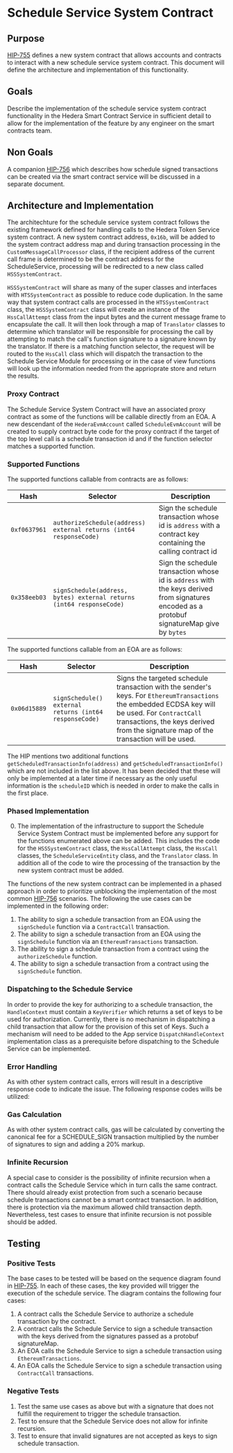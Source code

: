 # Schedule Service System Contract

## Purpose

[HIP-755](https://hips.hedera.com/hip/hip-755) defines a new system contract that allows accounts and contracts to interact with a new schedule service system contract.
This document will define the architecture and implementation of this functionality.

## Goals

Describe the implementation of the schedule service system contract functionality in the Hedera Smart Contract Service in
sufficient detail to allow for the implementation of the feature by any engineer on the smart contracts team.

## Non Goals

A companion [HIP-756](https://hips.hedera.com/hip/hip-756) which describes how schedule signed transactions can be created
via the smart contract service will be discussed in a separate document.

## Architecture and Implementation

The architechture for the schedule service system contract follows the existing framework defined for handling calls to the Hedera Token Service system contract.
A new system contract address, `0x16b`, will be added to the system contract address map and during transaction processing in
the `CustomMessageCallProcessor` class, if the recipient address of the current call frame is determined to be the contract address for the ScheduleService, processing
will be redirected to a new class called `HSSSystemContract`.

`HSSSystemContract` will share as many of the super classes and interfaces with `HTSSystemContract` as possible to reduce code duplication.
In the same way that system contract calls are processed in the `HTSSystemContract` class, the `HSSSystemContract` class will create an instance of the `HssCallAttempt` class from the input bytes and the current message frame to encapsulate the call.
It will then look through a map of `Translator` classes to determine which translator will be responsible for processing the call by attempting to match the call's function signature to a signature known by the translator.
If there is a matching function selector, the request will be routed to the `HssCall` class which will dispatch the transaction to the Schedule Service Module for processing
or in the case of view functions will look up the information needed from the apprioprate store and return the results.

### Proxy Contract

The Schedule Service System Contract will have an associated proxy contract as some of the functions will be callable
directly from an EOA.  A new descendant of the `HederaEvmAccount` called `ScheduleEvmAccount` will be created to supply
contract byte code for the proxy contract if the target of the top level call is a schedule transaction id and if the function selector
matches a supported function.

### Supported Functions

The supported functions callable from contracts are as follows:

|     Hash     |                                                    Selector                                                    |                                                                 Description                                                                  |
|--------------|----------------------------------------------------------------------------------------------------------------|----------------------------------------------------------------------------------------------------------------------------------------------|
| `0xf0637961` | `authorizeSchedule(address) external returns (int64 responseCode)`                                             | Sign the schedule transaction whose id is `address` with a contract key containing the calling contract id                                   |
| `0x358eeb03` | `signSchedule(address, bytes) external returns (int64 responseCode)`                                           | Sign the schedule transaction whose id is `address` with the keys derived from signatures encoded as a protobuf signatureMap give by `bytes` |

The supported functions callable from an EOA are as follows:

|     Hash     |                                                Selector                                                 |                                                                                                                 Description                                                                                                                 |
|--------------|---------------------------------------------------------------------------------------------------------|---------------------------------------------------------------------------------------------------------------------------------------------------------------------------------------------------------------------------------------------|
| `0x06d15889` | `signSchedule() external returns (int64 responseCode)`                                                  | Signs the targeted schedule transaction with the sender's keys.  For `EthereumTransactions` the embedded ECDSA key will be used.  For `ContractCall` transactions, the keys derived from the signature map of the transaction will be used. |

The HIP mentions two additional functions `getScheduledTransactionInfo(address)` and `getScheduledTransactionInfo()` which are not included in the list above.
It has been decided that these will only be implemented at a later time if necessary as the only useful information
is the `scheduleID` which is needed in order to make the calls in the first place.  

### Phased Implementation

0. The implementation of the infrastructure to support the Schedule Service System Contract must be implemented before any support for the functions enumerated above can be added.
   This includes the code for the `HSSSystemContract` class, the `HssCallAttempt` class, the `HssCall` classes, the `ScheduleServiceEntity` class, and the `Translator` class.
   In addition all of the code to wire the processing of the transaction by the new system contract must be added.

The functions of the new system contract can be implemented in a phased approach in order to prioritize unblocking the implementation of the most common [HIP-756](https://hips.hedera.com/hip/hip-756) scenarios.
The following the use cases can be implemented in the following order:
1. The ability to sign a schedule transaction from an EOA using the `signSchedule` function via a `ContractCall` transaction.
2. The ability to sign a schedule transaction from an EOA using the `signSchedule` function via an `EthereumTransactions` transaction.
3. The ability to sign a schedule transaction from a contract using the `authorizeSchedule` function.
4. The ability to sign a schedule transaction from a contract using the `signSchedule` function.

### Dispatching to the Schedule Service

In order to provide the key for authorizing to a schedule transaction, the `HandleContext` must contain a `KeyVerifier` which
returns a set of keys to be used for authorization.  Currently, there is no mechanism in dispatching a child transaction that
allow for the provision of this set of Keys.  Such a mechanism will need to be added to the App service `DispatchHandleContext` implementation class
as a prerequisite before dispatching to the Schedule Service can be implemented.

### Error Handling

As with other system contract calls, errors will result in a descriptive response code to indicate the issue.
The following response codes wills be utilized:

### Gas Calculation

As with other system contract calls, gas will be calculated by converting the canonical fee for a SCHEDULE_SIGN transaction
multiplied by the number of signatures to sign and adding a 20% markup.

### Infinite Recursion

A special case to consider is the possibility of infinite recursion when a contract calls the Schedule Service which in turn calls the same contract.
There should already exist protection from such a scenario because schedule transactions cannot be a smart contract transaction.  In addition, there is
protection via the maximum allowed child transaction depth.  Nevertheless, test cases to ensure that infinite recursion is not possible should be added.

## Testing

### Positive Tests

The base cases to be tested will be based on the sequence diagram found in [HIP-755](https://hips.hedera.com/hip/hip-755).
In each of these cases, the key provided will trigger the execution of the schedule service.
The diagram contains the following four cases:

1. A contract calls the Schedule Service to authorize a schedule transaction by the contract.
2. A contract calls the Schedule Service to sign a schedule transaction with the keys derived from the signatures passed
   as a protobuf signatureMap.
3. An EOA calls the Schedule Service to sign a schedule transaction using `EthereumTransactions`.
4. An EOA calls the Schedule Service to sign a schedule transaction using `ContractCall` transactions.

### Negative Tests

1. Test the same use cases as above but with a signature that does not fulfill the requirement to trigger the schedule transaction.
2. Test to ensure that the Schedule Service does not allow for infinite recursion.
3. Test to ensure that invalid signatures are not accepted as keys to sign schedule transaction.
